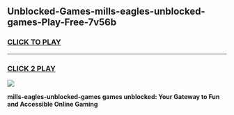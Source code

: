 
## Unblocked-Games-mills-eagles-unblocked-games-Play-Free-7v56b
<h3>
<a href="https://premium76.site?title=mills-eagles-unblocked-games&ref=10A">CLICK TO PLAY</a></h3>
<hr>

<h3>
<a href="https://premium76.site?title=mills-eagles-unblocked-games&ref=10A">CLICK 2 PLAY</a>
  
</h3>

<a href="https://premium76.site?title=mills-eagles-unblocked-games&ref=10A"><img src="https://clearcache.store/games.png"></a>


**mills-eagles-unblocked-games games unblocked: Your Gateway to Fun and Accessible Online Gaming**
